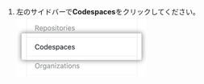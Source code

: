 1. 左のサイドバーで**Codespaces**をクリックしてください。 ![ユーザ設定サイドバーのCodespacesタブ](/assets/images/help/settings/codespaces-tab.png)

